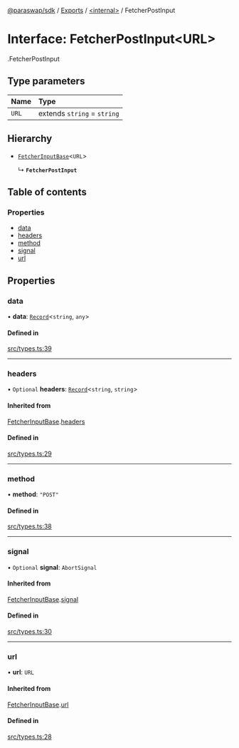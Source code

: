 [@paraswap/sdk](../README.md) / [Exports](../modules.md) / [<internal\>](../modules/internal_.md) / FetcherPostInput

# Interface: FetcherPostInput<URL\>

[<internal>](../modules/internal_.md).FetcherPostInput

## Type parameters

| Name | Type |
| :------ | :------ |
| `URL` | extends `string` = `string` |

## Hierarchy

- [`FetcherInputBase`](internal_.FetcherInputBase.md)<`URL`\>

  ↳ **`FetcherPostInput`**

## Table of contents

### Properties

- [data](internal_.FetcherPostInput.md#data)
- [headers](internal_.FetcherPostInput.md#headers)
- [method](internal_.FetcherPostInput.md#method)
- [signal](internal_.FetcherPostInput.md#signal)
- [url](internal_.FetcherPostInput.md#url)

## Properties

### data

• **data**: [`Record`](../modules/internal_.md#record)<`string`, `any`\>

#### Defined in

[src/types.ts:39](https://github.com/paraswap/paraswap-sdk/blob/fix/update-paraswap-core-v1.0.4/src/types.ts#L39)

___

### headers

• `Optional` **headers**: [`Record`](../modules/internal_.md#record)<`string`, `string`\>

#### Inherited from

[FetcherInputBase](internal_.FetcherInputBase.md).[headers](internal_.FetcherInputBase.md#headers)

#### Defined in

[src/types.ts:29](https://github.com/paraswap/paraswap-sdk/blob/fix/update-paraswap-core-v1.0.4/src/types.ts#L29)

___

### method

• **method**: ``"POST"``

#### Defined in

[src/types.ts:38](https://github.com/paraswap/paraswap-sdk/blob/fix/update-paraswap-core-v1.0.4/src/types.ts#L38)

___

### signal

• `Optional` **signal**: `AbortSignal`

#### Inherited from

[FetcherInputBase](internal_.FetcherInputBase.md).[signal](internal_.FetcherInputBase.md#signal)

#### Defined in

[src/types.ts:30](https://github.com/paraswap/paraswap-sdk/blob/fix/update-paraswap-core-v1.0.4/src/types.ts#L30)

___

### url

• **url**: `URL`

#### Inherited from

[FetcherInputBase](internal_.FetcherInputBase.md).[url](internal_.FetcherInputBase.md#url)

#### Defined in

[src/types.ts:28](https://github.com/paraswap/paraswap-sdk/blob/fix/update-paraswap-core-v1.0.4/src/types.ts#L28)

